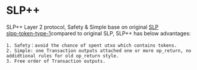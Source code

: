# SLP++
SLP++ Layer 2 protocol, Safety & Simple base on original  [SLP](https://github.com/simpleledger/slp-specifications)  
[slpp-token-type-1](./slpp-token-type-1.md)compared to original SLP, SLP++ has below advantages:
```
1. Safety：avoid the chance of spent utxo which contains tokens.
2. Simple: one Transaction outputs attached one or more op_return, no addidtional rules for old op_return style.
3. Free order of Transaction outputs.
```
